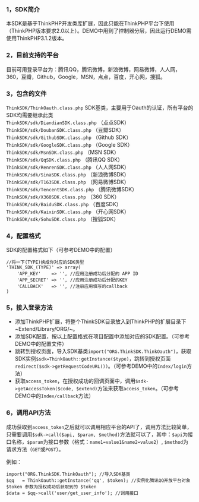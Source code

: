 ### 1，SDK简介

本SDK是基于ThinkPHP开发类库扩展，因此只能在ThinkPHP平台下使用（ThinkPHP版本要求2.0以上）。DEMO中用到了控制器分层，因此运行DEMO需使用ThinkPHP3.1.2版本。

### 2，目前支持的平台
目前可用登录平台为：腾讯QQ，腾讯微博，新浪微博，网易微博，人人网，360，豆瓣，Github，Google，MSN，点点，百度，开心网，搜狐。

### 3，包含的文件

`ThinkSDK/ThinkOauth.class.php` SDK基类，主要用于Oauth的认证，所有平台的SDK均需要继承此类    
`ThinkSDK/sdk/DiandianSDK.class.php` （点点SDK）
`ThinkSDK/sdk/DoubanSDK.class.php` （豆瓣SDK）    
`ThinkSDK/sdk/GithubSDK.class.php` （Github SDK）    
`ThinkSDK/sdk/GoogleSDK.class.php` （Google SDK）    
`ThinkSDK/sdk/MsnSDK.class.php` （MSN SDK）    
`ThinkSDK/sdk/QqSDK.class.php` （腾讯QQ SDK）    
`ThinkSDK/sdk/RenrenSDK.class.php` （人人网SDK）    
`ThinkSDK/sdk/SinaSDK.class.php` （新浪微博SDK）    
`ThinkSDK/sdk/T163SDK.class.php` （网易微博SDK）    
`ThinkSDK/sdk/TencentSDK.class.php` （腾讯微博SDK）    
`ThinkSDK/sdk/X360SDK.class.php` （360 SDK）
`ThinkSDK/sdk/BaiduSDK.class.php` （百度SDK）    
`ThinkSDK/sdk/KaixinSDK.class.php` （开心网SDK）    
`ThinkSDK/sdk/SohuSDK.class.php` （搜狐SDK）

### 4，配置格式

SDK的配置格式如下（可参考DEMO中的配置）

	//将一下(TYPE)换成你对应的SDK类型
	'THINK_SDK_(TYPE)' => array(
		'APP_KEY'    => '', //应用注册成功后分配的 APP ID
		'APP_SECRET' => '', //应用注册成功后分配的KEY
		'CALLBACK'   => '', //注册应用填写的callback
	)

### 5，接入登录方法

* 添加ThinkPHP扩展，将整个ThinkSDK目录放入到ThinkPHP的扩展目录下~Extend/Library/ORG/~。
* 添加SDK配置，按以上配置格式在项目配置中添加对应的SDK配置。（可参考DEMO中的配置文件）
* 跳转到授权页面，导入SDK基类`import("ORG.ThinkSDK.ThinkOauth")`，获取SDK实例`$sdk=ThinkOauth::getInstance($type)`，跳转到授权页面`redirect($sdk->getRequestCodeURL())`。（可参考DEMO中的`Index/login`方法）
* 获取`access_token`，在授权成功的回调页面中，调用`$sdk->getAccessToken($code, $extend)`方法来获取`access_token`。（可参考DEMO中的`Index/callback`方法）

### 6，调用API方法

成功获取到`access_token`之后就可以调用相应平台的API了，调用方法比较简单，只需要调用`$sdk->call($api, $param, $method)`方法就可以了，其中：`$api`为接口名称，`$param`为接口参数（格式：`name1=value1&name2=value2`）, `$method`为请求方法（`GET`或`POST`）。

例如：

	import("ORG.ThinkSDK.ThinkOauth"); //导入SDK基类
	$qq   = ThinkOauth::getInstance('qq', $token); //实例化腾讯QQ开放平台对象 $token 参数为授权成功后获取到的 $token
	$data = $qq->call('user/get_user_info'); //调用接口 